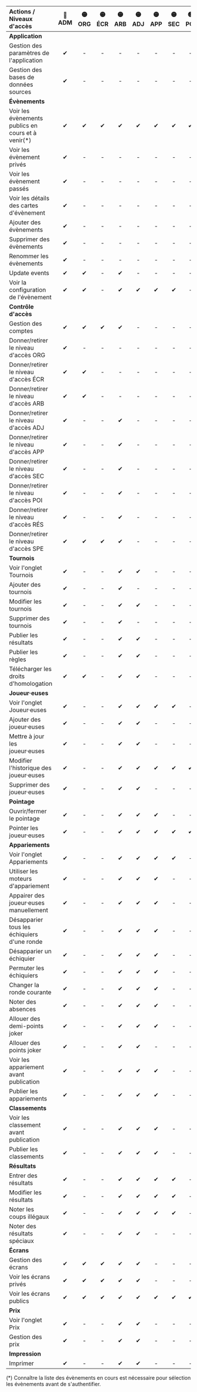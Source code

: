 <!-- Ne pas éditer ce tableau manuellement, utiliser plutôt le script generate_access_levels_doc.py. -->

| Actions / Niveaux d'accès                          | 🔴<br/>ADM | 🟡<br/>ORG | 🟡<br/>ÉCR | 🟡<br/>ARB | 🟡<br/>ADJ | 🟡<br/>APP | 🟡<br/>SEC | 🟢<br/>POI | 🟢<br/>RÉS | 🟢<br/>SPE | - |
|:---------------------------------------------------|:---------:|:---------:|:---------:|:---------:|:---------:|:---------:|:---------:|:---------:|:---------:|:---------:|:-:|
| **Application**                                    |           |           |           |           |           |           |           |           |           |           |   |
| Gestion des paramètres de l'application            |     ✔     |     -     |     -     |     -     |     -     |     -     |     -     |     -     |     -     |     -     | - |
| Gestion des bases de données sources               |     ✔     |     -     |     -     |     -     |     -     |     -     |     -     |     -     |     -     |     -     | - |
| **Évènements**                                     |           |           |           |           |           |           |           |           |           |           |   |
| Voir les évènements publics en cours et à venir(*) |     ✔     |     ✔     |     ✔     |     ✔     |     ✔     |     ✔     |     ✔     |     ✔     |     ✔     |     ✔     | ✔ |
| Voir les évènement privés                          |     ✔     |     -     |     -     |     -     |     -     |     -     |     -     |     -     |     -     |     -     | - |
| Voir les évènement passés                          |     ✔     |     -     |     -     |     -     |     -     |     -     |     -     |     -     |     -     |     -     | - |
| Voir les détails des cartes d'évènement            |     ✔     |     -     |     -     |     -     |     -     |     -     |     -     |     -     |     -     |     -     | - |
| Ajouter des évènements                             |     ✔     |     -     |     -     |     -     |     -     |     -     |     -     |     -     |     -     |     -     | - |
| Supprimer des évènements                           |     ✔     |     -     |     -     |     -     |     -     |     -     |     -     |     -     |     -     |     -     | - |
| Renommer les évènements                            |     ✔     |     -     |     -     |     -     |     -     |     -     |     -     |     -     |     -     |     -     | - |
| Update events                                      |     ✔     |     ✔     |     -     |     ✔     |     -     |     -     |     -     |     -     |     -     |     -     | - |
| Voir la configuration de l'évènement               |     ✔     |     ✔     |     -     |     ✔     |     ✔     |     ✔     |     ✔     |     -     |     -     |     -     | - |
| **Contrôle d'accès**                               |           |           |           |           |           |           |           |           |           |           |   |
| Gestion des comptes                                |     ✔     |     ✔     |     ✔     |     ✔     |     -     |     -     |     -     |     -     |     -     |     -     | - |
| Donner/retirer le niveau d'accès ORG               |     ✔     |     -     |     -     |     -     |     -     |     -     |     -     |     -     |     -     |     -     | - |
| Donner/retirer le niveau d'accès ÉCR               |     ✔     |     ✔     |     -     |     -     |     -     |     -     |     -     |     -     |     -     |     -     | - |
| Donner/retirer le niveau d'accès ARB               |     ✔     |     ✔     |     -     |     -     |     -     |     -     |     -     |     -     |     -     |     -     | - |
| Donner/retirer le niveau d'accès ADJ               |     ✔     |     -     |     -     |     ✔     |     -     |     -     |     -     |     -     |     -     |     -     | - |
| Donner/retirer le niveau d'accès APP               |     ✔     |     -     |     -     |     ✔     |     -     |     -     |     -     |     -     |     -     |     -     | - |
| Donner/retirer le niveau d'accès SEC               |     ✔     |     -     |     -     |     ✔     |     -     |     -     |     -     |     -     |     -     |     -     | - |
| Donner/retirer le niveau d'accès POI               |     ✔     |     -     |     -     |     ✔     |     -     |     -     |     -     |     -     |     -     |     -     | - |
| Donner/retirer le niveau d'accès RÉS               |     ✔     |     -     |     -     |     ✔     |     -     |     -     |     -     |     -     |     -     |     -     | - |
| Donner/retirer le niveau d'accès SPE               |     ✔     |     ✔     |     ✔     |     ✔     |     -     |     -     |     -     |     -     |     -     |     -     | - |
| **Tournois**                                       |           |           |           |           |           |           |           |           |           |           |   |
| Voir l'onglet Tournois                             |     ✔     |     -     |     -     |     ✔     |     ✔     |     -     |     -     |     -     |     -     |     -     | - |
| Ajouter des tournois                               |     ✔     |     -     |     -     |     ✔     |     -     |     -     |     -     |     -     |     -     |     -     | - |
| Modifier les tournois                              |     ✔     |     -     |     -     |     ✔     |     ✔     |     -     |     -     |     -     |     -     |     -     | - |
| Supprimer des tournois                             |     ✔     |     -     |     -     |     ✔     |     -     |     -     |     -     |     -     |     -     |     -     | - |
| Publier les résultats                              |     ✔     |     -     |     -     |     ✔     |     ✔     |     -     |     -     |     -     |     -     |     -     | - |
| Publier les règles                                 |     ✔     |     -     |     -     |     ✔     |     ✔     |     -     |     -     |     -     |     -     |     -     | - |
| Télécharger les droits d'homologation              |     ✔     |     ✔     |     -     |     ✔     |     ✔     |     -     |     -     |     -     |     -     |     -     | - |
| **Joueur·euses**                                   |           |           |           |           |           |           |           |           |           |           |   |
| Voir l'onglet Joueur·euses                         |     ✔     |     -     |     -     |     ✔     |     ✔     |     ✔     |     ✔     |     -     |     -     |     -     | - |
| Ajouter des joueur·euses                           |     ✔     |     -     |     -     |     ✔     |     ✔     |     -     |     -     |     -     |     -     |     -     | - |
| Mettre à jour les joueur·euses                     |     ✔     |     -     |     -     |     ✔     |     ✔     |     -     |     -     |     -     |     -     |     -     | - |
| Modifier l'historique des joueur·euses             |     ✔     |     -     |     -     |     ✔     |     ✔     |     ✔     |     ✔     |     ✔     |     -     |     -     | - |
| Supprimer des joueur·euses                         |     ✔     |     -     |     -     |     ✔     |     ✔     |     -     |     -     |     -     |     -     |     -     | - |
| **Pointage**                                       |           |           |           |           |           |           |           |           |           |           |   |
| Ouvrir/fermer le pointage                          |     ✔     |     -     |     -     |     ✔     |     ✔     |     ✔     |     -     |     -     |     -     |     -     | - |
| Pointer les joueur·euses                           |     ✔     |     -     |     -     |     ✔     |     ✔     |     ✔     |     ✔     |     ✔     |     -     |     -     | - |
| **Appariements**                                   |           |           |           |           |           |           |           |           |           |           |   |
| Voir l'onglet Appariements                         |     ✔     |     -     |     -     |     ✔     |     ✔     |     ✔     |     ✔     |     -     |     -     |     -     | - |
| Utiliser les moteurs d'appariement                 |     ✔     |     -     |     -     |     ✔     |     ✔     |     ✔     |     -     |     -     |     -     |     -     | - |
| Appairer des joueur·euses manuellement             |     ✔     |     -     |     -     |     ✔     |     ✔     |     ✔     |     -     |     -     |     -     |     -     | - |
| Désapparier tous les échiquiers d'une ronde        |     ✔     |     -     |     -     |     ✔     |     ✔     |     ✔     |     -     |     -     |     -     |     -     | - |
| Désapparier un échiquier                           |     ✔     |     -     |     -     |     ✔     |     ✔     |     ✔     |     -     |     -     |     -     |     -     | - |
| Permuter les échiquiers                            |     ✔     |     -     |     -     |     ✔     |     ✔     |     ✔     |     -     |     -     |     -     |     -     | - |
| Changer la ronde courante                          |     ✔     |     -     |     -     |     ✔     |     ✔     |     ✔     |     -     |     -     |     -     |     -     | - |
| Noter des absences                                 |     ✔     |     -     |     -     |     ✔     |     ✔     |     ✔     |     -     |     -     |     -     |     -     | - |
| Allouer des demi-points joker                      |     ✔     |     -     |     -     |     ✔     |     ✔     |     ✔     |     -     |     -     |     -     |     -     | - |
| Allouer des points joker                           |     ✔     |     -     |     -     |     ✔     |     ✔     |     -     |     -     |     -     |     -     |     -     | - |
| Voir les appariement avant publication             |     ✔     |     -     |     -     |     ✔     |     ✔     |     ✔     |     -     |     -     |     -     |     -     | - |
| Publier les appariements                           |     ✔     |     -     |     -     |     ✔     |     ✔     |     ✔     |     -     |     -     |     -     |     -     | - |
| **Classements**                                    |           |           |           |           |           |           |           |           |           |           |   |
| Voir les classement avant publication              |     ✔     |     -     |     -     |     ✔     |     ✔     |     ✔     |     -     |     -     |     -     |     -     | - |
| Publier les classements                            |     ✔     |     -     |     -     |     ✔     |     ✔     |     ✔     |     -     |     -     |     -     |     -     | - |
| **Résultats**                                      |           |           |           |           |           |           |           |           |           |           |   |
| Entrer des résultats                               |     ✔     |     -     |     -     |     ✔     |     ✔     |     ✔     |     ✔     |     -     |     ✔     |     -     | - |
| Modifier les résultats                             |     ✔     |     -     |     -     |     ✔     |     ✔     |     ✔     |     ✔     |     -     |     -     |     -     | - |
| Noter les coups illégaux                           |     ✔     |     -     |     -     |     ✔     |     ✔     |     ✔     |     ✔     |     -     |     -     |     -     | - |
| Noter des résultats spéciaux                       |     ✔     |     -     |     -     |     ✔     |     ✔     |     -     |     -     |     -     |     -     |     -     | - |
| **Écrans**                                         |           |           |           |           |           |           |           |           |           |           |   |
| Gestion des écrans                                 |     ✔     |     ✔     |     ✔     |     ✔     |     ✔     |     -     |     -     |     -     |     -     |     -     | - |
| Voir les écrans privés                             |     ✔     |     ✔     |     ✔     |     ✔     |     ✔     |     -     |     -     |     -     |     -     |     -     | - |
| Voir les écrans publics                            |     ✔     |     ✔     |     ✔     |     ✔     |     ✔     |     ✔     |     ✔     |     ✔     |     ✔     |     ✔     | - |
| **Prix**                                           |           |           |           |           |           |           |           |           |           |           |   |
| Voir l'onglet Prix                                 |     ✔     |     -     |     -     |     ✔     |     ✔     |     -     |     -     |     -     |     -     |     -     | - |
| Gestion des prix                                   |     ✔     |     -     |     -     |     ✔     |     ✔     |     -     |     -     |     -     |     -     |     -     | - |
| **Impression**                                     |           |           |           |           |           |           |           |           |           |           |   |
| Imprimer                                           |     ✔     |     -     |     -     |     ✔     |     ✔     |     -     |     -     |     -     |     -     |     -     | - |

(*) Connaître la liste des évènements en cours est nécessaire pour sélection les évènements avant de s'authentifier.

<!-- Généré par le script generate_access_levels_doc.py (2025-09-19 15:51) -->
